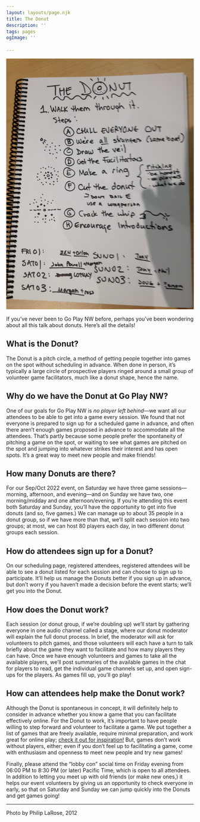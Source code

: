 ```yaml
---
layout: layouts/page.njk
title: The Donut
description: ''
tags: pages
ogImage: ''

---
```

![Image](/images/go-play-nw-2012-the-donut-instructions_7500555158_o.jpg)

If you’ve never been to Go Play NW before, perhaps you’ve been wondering about all this talk about donuts. Here’s all the details!

## What is the Donut?

The Donut is a pitch circle, a method of getting people together into games on the spot without scheduling in advance. When done in person, it’s typically a large circle of prospective players ringed around a small group of volunteer game facilitators, much like a donut shape, hence the name.

## Why do we have the Donut at Go Play NW?

One of our goals for Go Play NW is _no player left behind_—we want all our attendees to be able to get into a game every session. We found that not everyone is prepared to sign up for a scheduled game in advance, and often there aren’t enough games proposed in advance to accommodate all the attendees. That’s partly because some people prefer the spontaneity of pitching a game on the spot, or waiting to see what games are pitched on the spot and jumping into whatever strikes their interest and has open spots. It’s a great way to meet new people and make friends!

## How many Donuts are there?

For our Sep/Oct 2022 event, on Saturday we have three game sessions—morning, afternoon, and evening—and on Sunday we have two, one morning/midday and one afternoon/evening. If you’re attending this event both Saturday and Sunday, you’ll have the opportunity to get into five donuts (and so, five games.) We can manage up to about 35 people in a donut group, so if we have more than that, we’ll split each session into two groups; at most, we can host 80 players each day, in two different donut groups each session.

## How do attendees sign up for a Donut?

On our scheduling page, registered attendees, registered attendees will be able to see a donut listed for each session and can choose to sign up to participate. It’ll help us manage the Donuts better if you sign up in advance, but don’t worry if you haven’t made a decision before the event starts; we’ll get you into the Donut.

## How does the Donut work?

Each session (or donut group, if we’re doubling up) we’ll start by gathering everyone in one audio channel called a stage, where our donut moderator will explain the full donut process. In brief, the moderator will ask for volunteers to pitch games, and those volunteers will each have a turn to talk briefly about the game they want to facilitate and how many players they can have. Once we have enough volunteers and games to take all the available players, we’ll post summaries of the available games in the chat for players to read, get the individual game channels set up, and open sign-ups for the players. As games fill up, you’ll go play!

## How can attendees help make the Donut work?

Although the Donut is spontaneous in concept, it will definitely help to consider in advance whether you know a game that you can facilitate effectively online. For the Donut to work, it’s important to have people willing to step forward and volunteer to facilitate a game. We put together a list of games that are freely available, require minimal preparation, and work great for online play; [check it out for inspiration!](/online-games-list) But, games don’t work without players, either; even if you don’t feel up to facilitating a game, come with enthusiasm and openness to meet new people and try new games!


Finally, please attend the “lobby con” social time on Friday evening from 06:00 PM to 8:30 PM (or later) Pacific Time, which is open to all attendees. In addition to letting you meet up with old friends (or make new ones,) it helps our event volunteers by giving us an opportunity to check everyone in early, so that on Saturday and Sunday we can jump quickly into the Donuts and get games going!

---
Photo by Philip LaRose, 2012